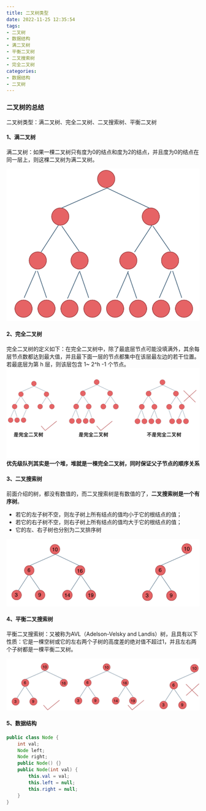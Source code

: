 ```yaml
---
title: 二叉树类型
date: 2022-11-25 12:35:54
tags:
- 二叉树
- 数据结构
- 满二叉树
- 平衡二叉树
- 二叉搜索树
- 完全二叉树
categories:
- 数据结构
- 二叉树
---
```


### 二叉树的总结

二叉树类型：满二叉树、完全二叉树、二叉搜索树、平衡二叉树

<!-- more -->

#### 1、满二叉树

满二叉树：如果一棵二叉树只有度为0的结点和度为2的结点，并且度为0的结点在同一层上，则这棵二叉树为满二叉树。

![满二叉树](二叉树类型/满二叉树.png)

#### 2、完全二叉树

完全二叉树的定义如下：在完全二叉树中，除了最底层节点可能没填满外，其余每层节点数都达到最大值，并且最下面一层的节点都集中在该层最左边的若干位置。若最底层为第 h 层，则该层包含 1~ 2^h -1  个节点。
![完全二叉树](二叉树类型/完全二叉树.png)
**优先级队列其实是一个堆，堆就是一棵完全二叉树，同时保证父子节点的顺序关系**

#### 3、二叉搜索树

前面介绍的树，都没有数值的，而二叉搜索树是有数值的了，**二叉搜索树是一个有序树**。

- 若它的左子树不空，则左子树上所有结点的值均小于它的根结点的值；
- 若它的右子树不空，则右子树上所有结点的值均大于它的根结点的值；
- 它的左、右子树也分别为二叉排序树

![二叉搜索树](二叉树类型/二叉搜索树.png)

#### 4、平衡二叉搜索树

平衡二叉搜索树：又被称为AVL（Adelson-Velsky and Landis）树，且具有以下性质：它是一棵空树或它的左右两个子树的高度差的绝对值不超过1，并且左右两个子树都是一棵平衡二叉树。

![平衡二叉搜索树](二叉树类型/平衡二叉搜索树.png)

#### 5、数据结构

```java
public class Node {
    int val;
    Node left;
    Node right;
    public Node() {}
    public Node(int val) {
        this.val = val;
        this.left = null;
        this.right = null;
    }
}
```

